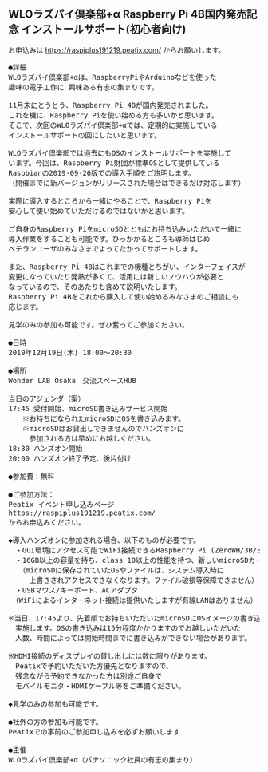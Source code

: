 ## WLOラズパイ倶楽部+α Raspberry Pi 4B国内発売記念 インストールサポート(初心者向け)
お申込みは https://raspiplus191219.peatix.com/ からお願いします。

<pre>●詳細
WLOラズパイ倶楽部+αは、RaspberryPiやArduinoなどを使った 
趣味の電子工作に 興味ある有志の集まりです。

11月末にとうとう、Raspberry Pi 4Bが国内発売されました。
これを機に、Raspberry Piを使い始める方も多いかと思います。
そこで、次回のWLOラズパイ倶楽部+αでは、定期的に実施している
インストールサポートの回にしたいと思います。

WLOラズパイ倶楽部では過去にもOSのインストールサポートを実施して
います。今回は、Raspberry Pi財団が標準OSとして提供している
Raspbianの2019-09-26版での導入手順をご説明します。
（開催までに新バージョンがリリースされた場合はできるだけ対応します）

実際に導入するところから一緒にやることで、Raspberry Piを
安心して使い始めていただけるのではないかと思います。

ご自身のRaspberry PiをmicroSDとともにお持ち込みいただいて一緒に
導入作業をすることも可能です。ひっかかるところも導師はじめ
ベテランユーザのみなさまでよってたかってサポートします。

また、Raspberry Pi 4Bはこれまでの機種とちがい、インターフェイスが
変更になっていたり発熱が多くて、活用には新しいノウハウが必要と
なっているので、そのあたりも含めて説明いたします。
Raspberry Pi 4Bをこれから購入して使い始めるみなさまのご相談にも
応じます。

見学のみの参加も可能です。ぜひ奮ってご参加ください。

●日時
2019年12月19日(木) 18:00～20:30

●場所
Wonder LAB Osaka　交流スペースHUB

当日のアジェンダ（案）　
17:45 受付開始、microSD書き込みサービス開始
　　※お持ちになられたmicroSDにOSを書き込みます。
　　※microSDはお貸出しできませんのでハンズオンに
　　　参加される方は早めにお越しください。
18:30 ハンズオン開始
20:00 ハンズオン終了予定、後片付け

●参加費：無料

●ご参加方法：
Peatix イベント申し込みページ
https://raspiplus191219.peatix.com/
からお申込みください。

◆導入ハンズオンに参加される場合、以下のものが必要です。
　・GUI環境にアクセス可能でWiFi接続できるRaspberry Pi (ZeroWH/3B/3B+/4B)
　・16GB以上の容量を持ち、class 10以上の性能を持つ、新しいmicroSDカード
　　（microSDに保存されていたOSやファイルは、システム導入時に
　　　上書きされアクセスできなくなります。ファイル破損等保障できません）
　・USBマウス/キーボード、ACアダプタ
　（WiFiによるインターネット接続は提供いたしますが有線LANはありません）

※当日、17:45より、先着順でお持ちいただいたmicroSDにOSイメージの書き込みを
　実施します。OSの書き込みは15分程度かかりますのでお越しいただいた
　人数、時間によっては開始時間までに書き込みができない場合があります。

※HDMI接続のディスプレイの貸し出しには数に限りがあります。
　Peatixで予約いただいた方優先となりますので、
　残念ながら予約できなかった方は別途ご自身で
　モバイルモニタ・HDMIケーブル等をご準備ください。

◆見学のみの参加も可能です。

●社外の方の参加も可能です。
Peatixでの事前のご参加申し込みを必ずお願いします

●主催
WLOラズパイ倶楽部+α（パナソニック社員の有志の集まり）

